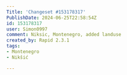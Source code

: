 ```yaml
---
Title: 'Changeset #153178317'
PublishDate: 2024-06-25T22:58:54Z
id: 153178317
user: Simon0997
comment: Niksic, Montenegro, added landuse
created_by: Rapid 2.3.1
tags:
- Montenegro
- Nikšić

---
```

